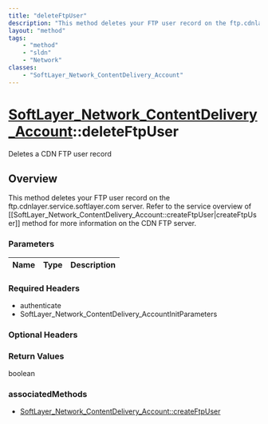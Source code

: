 ```yaml
---
title: "deleteFtpUser"
description: "This method deletes your FTP user record on the ftp.cdnlayer.service.softlayer.com server. Refer to the service overview... "
layout: "method"
tags:
    - "method"
    - "sldn"
    - "Network"
classes:
    - "SoftLayer_Network_ContentDelivery_Account"
---
```

# [SoftLayer_Network_ContentDelivery_Account](/reference/services/SoftLayer_Network_ContentDelivery_Account)::deleteFtpUser

Deletes a CDN FTP user record


## Overview 
This method deletes your FTP user record on the ftp.cdnlayer.service.softlayer.com server. Refer to the service overview of [[SoftLayer_Network_ContentDelivery_Account::createFtpUser|createFtpUser]] method for more information on the CDN FTP server. 

### Parameters 
|Name | Type | Description |
| --- | --- | --- |


### Required Headers
* authenticate
* SoftLayer_Network_ContentDelivery_AccountInitParameters

### Optional Headers

### Return Values
boolean


### associatedMethods

*  [SoftLayer_Network_ContentDelivery_Account::createFtpUser](/reference/services/SoftLayer_Network_ContentDelivery_Account/createFtpUser )

